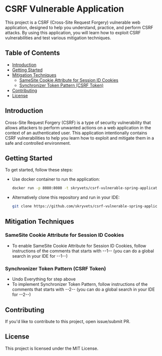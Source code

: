 # CSRF Vulnerable Application

This project is a CSRF (Cross-Site Request Forgery) vulnerable web application, designed to help you understand, practice, and perform CSRF attacks. By using this application, you will learn how to exploit CSRF vulnerabilities and test various mitigation techniques.

## Table of Contents

- [Introduction](#introduction)
- [Getting Started](#getting-started)
- [Mitigation Techniques](#mitigation-techniques)
    - [SameSite Cookie Attribute for Session ID Cookies](#samesite-cookie-attribute-for-session-id-cookies)
    - [Synchronizer Token Pattern (CSRF Token)](#synchronizer-token-pattern-csrf-token)
- [Contributing](#contributing)
- [License](#license)

## Introduction

Cross-Site Request Forgery (CSRF) is a type of security vulnerability that allows attackers to perform unwanted actions on a web application in the context of an authenticated user. This application intentionally contains CSRF vulnerabilities to help you learn how to exploit and mitigate them in a safe and controlled environment.

## Getting Started

To get started, follow these steps:

- Use docker container to run the application:

    ```bash
    docker run -p 8080:8080 -t skryvets/csrf-vulnerable-spring-application
    ```
   
- Alternatively clone this repository and run in your IDE:

    ```bash
    git clone https://github.com/skryvets/csrf-vulnerable-spring-application.git
    ```

## Mitigation Techniques

### SameSite Cookie Attribute for Session ID Cookies
- To enable SameSite Cookie Attribute for Session ID Cookies, follow instructions of the comments that starts with --1-- (you can do a global search in your IDE for --1--)

### Synchronizer Token Pattern (CSRF Token)
- Undo Everything for step above
- To implement Synchronizer Token Pattern, follow instructions of the comments that starts with --2-- (you can do a global search in your IDE for --2--)

## Contributing
If you'd like to contribute to this project, open issue/submit PR.

## License
This project is licensed under the MIT License.


